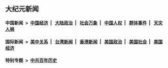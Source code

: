 ## 大纪元新闻

#### 中国新闻 &nbsp;>&nbsp; [中国经济](indexes/ncid283/README.md?10160445) &nbsp;| &nbsp; [大陆政治](indexes/ncid277/README.md?10160445) &nbsp;| &nbsp; [社会万象](indexes/ncid282/README.md?10160445) &nbsp;| &nbsp; [中国人权](indexes/ncid278/README.md?10160445) &nbsp;| &nbsp; [群体事件](indexes/ncid279/README.md?10160445) &nbsp;| &nbsp; [天灾人祸](indexes/ncid280/README.md?10160445)

#### 国际新闻 &nbsp;>&nbsp; [美中关系](indexes/nf1412576/README.md?10160445) &nbsp;| &nbsp; [台湾新闻](indexes/ncid1349361/README.md?10160445) &nbsp;| &nbsp; [香港新闻](indexes/ncid1349362/README.md?10160445) &nbsp;| &nbsp; [美国政治](indexes/ncid1078159/README.md?10160445) &nbsp;| &nbsp; [美国社会](indexes/ncid1078160/README.md?10160445) &nbsp;| &nbsp; [美国经济](indexes/ncid1078158/README.md?10160445)

#### 特别专题 &nbsp;>&nbsp; [中共百年历史](https://github.com/easy2view/epoch-special/blob/master/README.md?10160445)  

